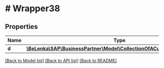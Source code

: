 # # Wrapper38

## Properties

Name | Type | Description | Notes
------------ | ------------- | ------------- | -------------
**d** | [**\BeLenka\SAP\BusinessPartner\Model\CollectionOfACustomerSalesAreaType**](CollectionOfACustomerSalesAreaType.md) |  | [optional]

[[Back to Model list]](../../README.md#models) [[Back to API list]](../../README.md#endpoints) [[Back to README]](../../README.md)
